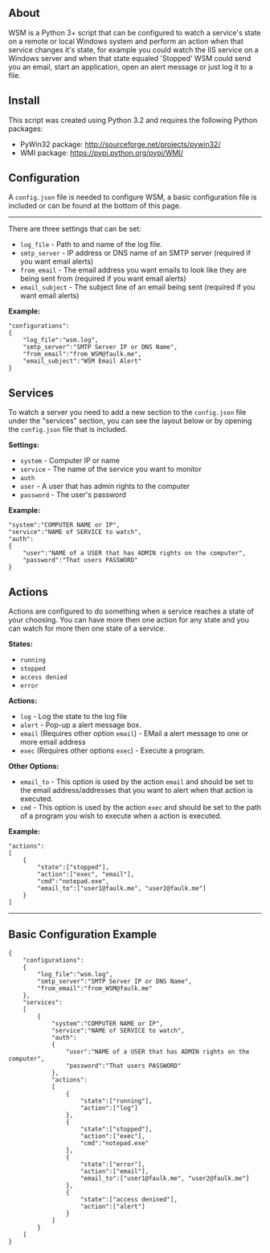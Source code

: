 About
---

WSM is a Python 3+ script that can be configured to watch a service's state on a remote or local Windows system and perform an action when that service changes it's state, for example you could watch the IIS service on a Windows server and when that state equaled 'Stopped' WSM could send you an email, start an application, open an alert message or just log it to a file.

Install
---

This script was created using Python 3.2 and requires the following Python packages:

* PyWin32 package: http://sourceforge.net/projects/pywin32/
* WMI package: https://pypi.python.org/pypi/WMI/

Configuration
---

A ```config.json``` file is needed to configure WSM, a basic configuration file is included or can be found at the bottom of this page.

***

There are three settings that can be set:

* ```log_file``` - Path to and name of the log file.
* ```smtp_server``` - IP address or DNS name of an SMTP server (required if you want email alerts)
* ```from_email``` - The email address you want emails to look like they are being sent from (required if you want email alerts)
* ```email_subject``` - The subject line of an email being sent (required if you want email alerts)

__Example:__

    "configurations":
    {
        "log_file":"wsm.log",
        "smtp_server":"SMTP Server IP or DNS Name",
        "from_email":"from_WSM@faulk.me",
        "email_subject":"WSM Email Alert"
    }

Services
---

To watch a server you need to add a new section to the ```config.json``` file under the "services" section, you can see the layout below or by opening the ```config.json``` file that is included.

__Settings:__

* ```system``` - Computer IP or name
* ```service``` - The name of the service you want to monitor
* ```auth```
 * ```user``` - A user that has admin rights to the computer
 * ```password``` - The user's password

__Example:__

    "system":"COMPUTER NAME or IP",
    "service":"NAME of SERVICE to watch",
    "auth":
    {
        "user":"NAME of a USER that has ADMIN rights on the computer",
        "password":"That users PASSWORD"
    }

Actions
---

Actions are configured to do something when a service reaches a state of your choosing. You can have more then one action for any state and you can watch for more then one state of a service.

__States:__

* ```running```
* ```stopped```
* ```access denied```
* ```error```

__Actions:__

* ```log``` - Log the state to the log file
* ```alert``` - Pop-up a alert message box.
* ```email``` (Requires other option ```email```) - EMail a alert message to one or more email address
* ```exec``` (Requires other options ```exec```) - Execute a program.

__Other Options:__

* ```email_to``` - This option is used by the action ```email``` and should be set to the email address/addresses that you want to alert when that action is executed.
* ```cmd``` - This option is used by the action ```exec``` and should be set to the path of a program you wish to execute when a action is executed.

__Example:__

    "actions":
    [
        {
            "state":["stopped"],
            "action":["exec", "email"],
            "cmd":"notepad.exe",
            "email_to":["user1@faulk.me", "user2@faulk.me"]
        }
    ]

*****

Basic Configuration Example
---

    {
        "configurations":
        {
            "log_file":"wsm.log",
            "smtp_server":"SMTP Server IP or DNS Name",
            "from_email":"from_WSM@faulk.me"
        },
        "services":
        [
            {
                "system":"COMPUTER NAME or IP",
                "service":"NAME of SERVICE to watch",
                "auth":
                {
                    "user":"NAME of a USER that has ADMIN rights on the computer",
                    "password":"That users PASSWORD"
                },
                "actions":
                [
                    {
                        "state":["running"],
                        "action":["log"]
                    },
                    {
                        "state":["stopped"],
                        "action":["exec"],
                        "cmd":"notepad.exe"
                    },
                    {
                        "state":["error"],
                        "action":["email"],
                        "email_to":["user1@faulk.me", "user2@faulk.me"]
                    },
                    {
                        "state":["access denined"],
                        "action":["alert"]
                    }
                ]
            }
        ]
    }
